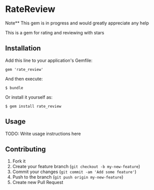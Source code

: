 # RateReview

Note** This gem is in progress and would greatly appreciate any help


This is a gem for rating and reviewing with stars

## Installation

Add this line to your application's Gemfile:

    gem 'rate_review'

And then execute:

    $ bundle

Or install it yourself as:

    $ gem install rate_review

## Usage

TODO: Write usage instructions here

## Contributing

1. Fork it
2. Create your feature branch (`git checkout -b my-new-feature`)
3. Commit your changes (`git commit -am 'Add some feature'`)
4. Push to the branch (`git push origin my-new-feature`)
5. Create new Pull Request
